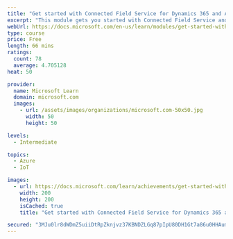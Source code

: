 ```yaml
---
title: "Get started with Connected Field Service for Dynamics 365 and Azure IoT"
excerpt: "This module gets you started with Connected Field Service and Azure IoT"
webUrl: https://docs.microsoft.com/en-us/learn/modules/get-started-with-connected-field-service/
type: course
price: Free
length: 66 mins
ratings:
  count: 78
  average: 4.705128
heat: 50

provider:
  name: Microsoft Learn
  domain: microsoft.com
  images:
    - url: /assets/images/organizations/microsoft.com-50x50.jpg
      width: 50
      height: 50

levels:
  - Intermediate

topics:
  - Azure
  - IoT

images:
  - url: https://docs.microsoft.com/learn/achievements/get-started-with-connected-field-service-social.png
    width: 200
    height: 200
    isCached: true
    title: "Get started with Connected Field Service for Dynamics 365 and Azure IoT"

secured: "3MJu0lr8dWDmZ5uiiDtRpZknjvz37KBNDZLGq87pIpU80DH1Gt7a86u0HHAumQplqfKYvYDOv8RFAXOwi8zwT13NnsVuh2ZYc+BMG7D+hNLFOFT3iQZDXtHYdl0DcKHeSBYv8CS/bLkrY6a5KVyRQDucVrh4y2TXr3S/fkXaDv4sDM7ufLz4dRQFHq0Yj2EAt3APGFbQKl2rsL5rdovNYU8GzErF2Q0DZlvnPAgFURSTl34at1/oNd4k/o1stT/Dwi4FXAjn7mEF8HGDptfAk3JXcnZ3+gjcYTImJ04n0PJPQkXrudfqBjEDY68lmE3RSpDsdrqDBDv9ZVVHri//KV08/c38uCYpE8wZGGHmGp9oOS4GE7W0lYq4qdJtA4bYGRbexWSAZ2vTzf5ntf8eXziSS2b7tsS8zc3Z7eWa/yg=;FgGx5OPQA2Uh5N00d4VuFw=="
---
```


